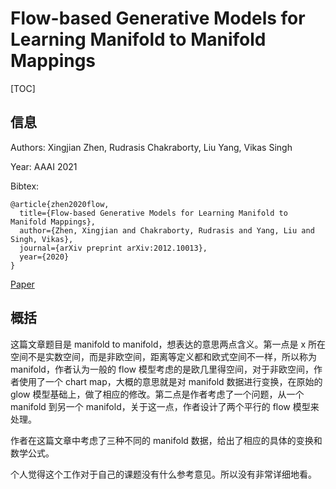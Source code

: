 # Flow-based Generative Models for Learning Manifold to Manifold Mappings

[TOC]

## 信息

Authors: Xingjian Zhen, Rudrasis Chakraborty, Liu Yang, Vikas Singh

Year: AAAI 2021

Bibtex:

```
@article{zhen2020flow,
  title={Flow-based Generative Models for Learning Manifold to Manifold Mappings},
  author={Zhen, Xingjian and Chakraborty, Rudrasis and Yang, Liu and Singh, Vikas},
  journal={arXiv preprint arXiv:2012.10013},
  year={2020}
}
```

[Paper](file:///Users/xieyutong/Documents/Research/PaperReading/Papers/flow-based-generative-models-for-learning-manifold-to-manifold-mappings.pdf)



## 概括

这篇文章题目是 manifold to manifold，想表达的意思两点含义。第一点是 x 所在空间不是实数空间，而是非欧空间，距离等定义都和欧式空间不一样，所以称为 manifold，作者认为一般的 flow 模型考虑的是欧几里得空间，对于非欧空间，作者使用了一个 chart map，大概的意思就是对 manifold 数据进行变换，在原始的 glow 模型基础上，做了相应的修改。第二点是作者考虑了一个问题，从一个 manifold 到另一个 manifold，关于这一点，作者设计了两个平行的 flow 模型来处理。

作者在这篇文章中考虑了三种不同的 manifold 数据，给出了相应的具体的变换和数学公式。

个人觉得这个工作对于自己的课题没有什么参考意见。所以没有非常详细地看。